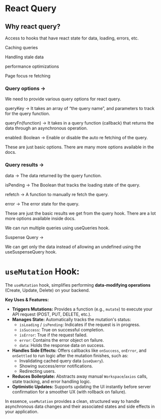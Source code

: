 # React Query

## Why react query?

Access to hooks that have react state for data, loading, errors, etc. 

Caching queries 

Handling stale data 

performance optimizations 

Page focus re fetching

### Query options →

We need to provide various query options for react query. 

queryKey → It takes an array of “the query name”, and parameters to track for the query function.

queryFn(function) →  It takes in a query function (callback) that returns the data through an asynchronous operation. 

enabled: Boolean → Enable or disable the auto re fetching of the query. 

These are just basic options. There are many more options available in the docs. 

### Query results →

data → The data returned by the query function. 

isPending → The Boolean that tracks the loading state of the query. 

refetch → A function to manually re fetch the query. 

error → The error state for the query. 

These are just the basic results we get from the query hook. There are a lot more options available inside docs.

We can run multiple queries using useQueries hook. 

Suspense Query → 

We can get only the data instead of allowing an undefined using the useSuspenseQuery hook.

# `useMutation` Hook: 

The `useMutation` hook, simplifies performing **data-modifying operations** (Create, Update, Delete) on your backend.

**Key Uses & Features:**

* **Triggers Mutations:** Provides a function (e.g., `mutate`) to execute your API request (POST, PUT, DELETE, etc.).
* **Manages State:** Automatically tracks the mutation's status:
    * `isLoading` / `isPending`: Indicates if the request is in progress.
    * `isSuccess`: True on successful completion.
    * `isError`: True if the request failed.
    * `error`: Contains the error object on failure.
    * `data`: Holds the response data on success.
* **Handles Side Effects:** Offers callbacks like `onSuccess`, `onError`, and `onSettled` to run logic after the mutation finishes, such as:
    * Invalidating cached query data (`useQuery`).
    * Showing success/error notifications.
    * Redirecting users.
* **Reduces Boilerplate:** Abstracts away manual `Workspace`/`axios` calls, state tracking, and error handling logic.
* **Optimistic Updates:** Supports updating the UI instantly before server confirmation for a smoother UX (with rollback on failure).

In essence, `useMutation` provides a clean, structured way to handle asynchronous data changes and their associated states and side effects in your application.